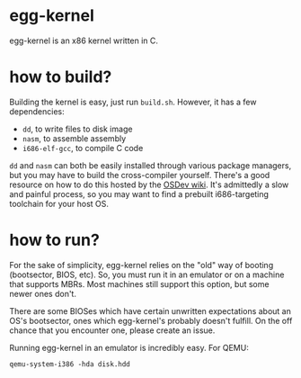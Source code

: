 # egg-kernel
egg-kernel is an x86 kernel written in C.

# how to build?
Building the kernel is easy, just run `build.sh`. However, it has a few dependencies:

* `dd`, to write files to disk image
* `nasm`, to assemble assembly
* `i686-elf-gcc`, to compile C code

`dd` and `nasm` can both be easily installed through various package managers, but you may have to build the cross-compiler yourself. There's a good resource on how to do this hosted by the [OSDev wiki](https://wiki.osdev.org/GCC_Cross-Compiler). It's admittedly a slow and painful process, so you may want to find a prebuilt i686-targeting toolchain for your host OS.

# how to run?
For the sake of simplicity, egg-kernel relies on the "old" way of booting (bootsector, BIOS, etc). So, you must run it in an emulator or on a machine that supports MBRs. Most machines still support this option, but some newer ones don't.

There are some BIOSes which have certain unwritten expectations about an OS's bootsector, ones which egg-kernel's probably doesn't fulfill. On the off chance that you encounter one, please create an issue.

Running egg-kernel in an emulator is incredibly easy. For QEMU:

```
qemu-system-i386 -hda disk.hdd
```
